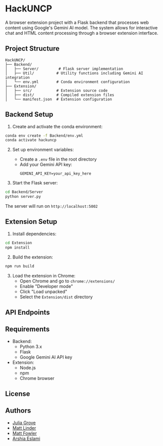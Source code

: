 # HackUNCP

A browser extension project with a Flask backend that processes web content using Google's Gemini AI model. The system allows for interactive chat and HTML content processing through a browser extension interface.

## Project Structure

```
HackUNCP/
├── Backend/
│   ├── Server/         # Flask server implementation
│   ├── Util/          # Utility functions including Gemini AI integration
│   └── env.yml        # Conda environment configuration
├── Extension/
│   ├── src/           # Extension source code
│   ├── dist/          # Compiled extension files
│   └── manifest.json  # Extension configuration
```

## Backend Setup

1. Create and activate the conda environment:
```bash
conda env create -f Backend/env.yml
conda activate hackuncp
```

2. Set up environment variables:
   - Create a `.env` file in the root directory
   - Add your Gemini API key:
     ```
     GEMINI_API_KEY=your_api_key_here
     ```

3. Start the Flask server:
```bash
cd Backend/Server
python server.py
```

The server will run on `http://localhost:5002`

## Extension Setup

1. Install dependencies:
```bash
cd Extension
npm install
```

2. Build the extension:
```bash
npm run build
```

3. Load the extension in Chrome:
   - Open Chrome and go to `chrome://extensions/`
   - Enable "Developer mode"
   - Click "Load unpacked"
   - Select the `Extension/dist` directory

## API Endpoints

## Requirements

- Backend:
  - Python 3.x
  - Flask
  - Google Gemini AI API key
- Extension:
  - Node.js
  - npm
  - Chrome browser

## License

## Authors

- [Julia Grove](https://github.com/juliagrove)
- [Matt Linder](https://github.com/mlinder10)
- [Matt Fowler](https://github.com/fowlermatt)
- [Arshia Eslami](https://github.com/arshiaesll)